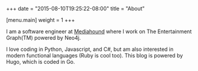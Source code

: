 +++
date = "2015-08-10T19:25:22-08:00"
title = "About"

[menu.main]
    weight = 1
+++

I am a software engineer at [Mediahound](https://www.mediahound.com/) where I work on The Entertainment Graph(TM) powered by Neo4j.  

I love coding in Python, Javascript, and C#, but am also interested in modern functional languages (Ruby is cool too).  This blog is powered by Hugo, which is coded in Go.  